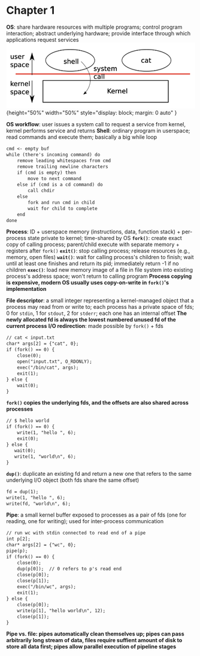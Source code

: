 # Chapter 1

**OS**: share hardware resources with multiple programs; control program interaction; abstract underlying hardware; provide interface through which applications request services
![](images/c1/os-organization.png){height="50%" width="50%" style="display: block; margin: 0 auto" }

**OS workflow**: user issues a system call to request a service from kernel, kernel performs service and returns
**Shell**: ordinary program in userspace; read commands and execute them; basically a big while loop
```
cmd <- empty buf
while (there's incoming command) do
    remove leading whitespaces from cmd
    remove trailing newline characters
    if (cmd is empty) then
        move to next command
    else if (cmd is a cd command) do
        call chdir
    else
        fork and run cmd in child
        wait for child to complete
    end
done     
```
**Process**: ID + userspace memory (instructions, data, function stack) + per-process state private to kernel; time-shared by OS
**`fork()`**: create exact copy of calling process; parent/child execute with separate memory + registers after `fork()`
**`exit()`**: stop calling process; release resources (e.g., memory, open files)
**`wait()`**: wait for calling process's children to finish; wait until at least one finishes and return its pid; immediately return -1 if no children
**`exec()`**: load new memory image of a file in file system into existing process's address space; won't return to calling program
**Process copying is expensive, modern OS usually uses copy-on-write in `fork()`'s implementation**

**File descriptor**: a small integer representing a kernel-managed object that a process may read from or write to; each process has a private space of fds; 0 for `stdin`, 1 for `stdout`, 2 for `stderr`; each one has an internal offset
**The newly allocated fd is always the lowest numbered unused fd of the current process**
**I/O redirection**: made possible by `fork()` + fds
```
// cat < input.txt
char* args[2] = {"cat", 0};
if (fork() == 0) {
    close(0);
    open("input.txt", O_RDONLY);
    exec("/bin/cat", args);
    exit(1);
} else {
    wait(0);
}
```
**`fork()` copies the underlying fds, and the offsets are also shared across processes**
```
// $ hello world
if (fork() == 0) {
    write(1, "hello ", 6);
    exit(0);
} else {
   wait(0);
   write(1, "world\n", 6); 
}
```
**`dup()`**: duplicate an existing fd and return a new one that refers to the same underlying I/O object (both fds share the same offset)
```
fd = dup(1);
write(1, "hello ", 6);
write(fd, "world\n", 6);
```
**Pipe**: a small kernel buffer exposed to processes as a pair of fds (one for reading, one for writing); used for inter-process communication
```
// run wc with stdin connected to read end of a pipe
int p[2];
char* args[2] = {"wc", 0};
pipe(p);
if (fork() == 0) {
    close(0);
    dup(p[0]);  // 0 refers to p's read end
    close(p[0]);
    close(p[1]);
    exec("/bin/wc", args);
    exit(1);
} else {
    close(p[0]);
    write(p[1], "hello world\n", 12);
    close(p[1]);
}
```
**Pipe vs. file: pipes automatically clean themselves up; pipes can pass arbitrarily long stream of data, files require suffient amount of disk to store all data first; pipes allow parallel execution of pipeline stages**